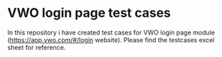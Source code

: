 # VWO login page test cases
In this repository i have created test cases for VWO login page module (https://app.vwo.com/#/login website). Please find the testcases excel sheet for reference.


